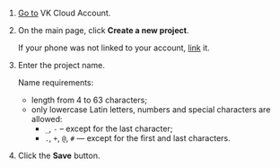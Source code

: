 1. [Go to](https://cloud.vk.com/account) VK Cloud Account.
1. On the main page, click **Create a new project**.

    If your phone was not linked to your account, [link](/en/tools-for-using-services/account/service-management/activation#linking_phone_number) it.

1. Enter the project name.

    Name requirements:

   - length from 4 to 63 characters;
   - only lowercase Latin letters, numbers and special characters are allowed:
      - `_`, `-` – except for the last character;
      - `.`, `+`, `@`, `#` — except for the first and last characters.

1. Click the **Save** button.
